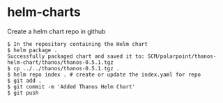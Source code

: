 # helm-charts

Create a helm chart repo in github


```
$ In the repository containing the Helm chart
$ helm package .
Successfully packaged chart and saved it to: SCM/polarpoint/thanos-helm-chart/thanos/thanos-0.5.1.tgz
$ cp ../../thanos/thanos-0.5.1.tgz . 
$ helm repo index . # create or update the index.yaml for repo
$ git add .
$ git commit -m 'Added Thanos Helm Chart'
$ git push
```
